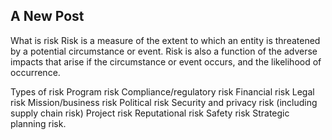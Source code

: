 ## A New Post

What is risk
Risk is a measure of the extent to which an entity is threatened by a potential circumstance or event. Risk is also a function of the adverse impacts that arise if the circumstance or event occurs, and the likelihood of occurrence. 

Types of risk
Program risk 
Compliance/regulatory risk 
Financial risk 
Legal risk 
Mission/business risk 
Political risk
Security and privacy risk (including supply chain risk) 
Project risk 
Reputational risk 
Safety risk 
Strategic planning risk.